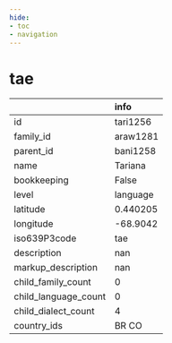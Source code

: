 ```yaml
---
hide:
- toc
- navigation
---
```

# tae
|                      | info     |
|:---------------------|:---------|
| id                   | tari1256 |
| family_id            | araw1281 |
| parent_id            | bani1258 |
| name                 | Tariana  |
| bookkeeping          | False    |
| level                | language |
| latitude             | 0.440205 |
| longitude            | -68.9042 |
| iso639P3code         | tae      |
| description          | nan      |
| markup_description   | nan      |
| child_family_count   | 0        |
| child_language_count | 0        |
| child_dialect_count  | 4        |
| country_ids          | BR CO    |